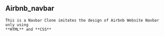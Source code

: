 ## Airbnb_navbar
    This is a Navbar Clone imitates the design of Airbnb Website Navbar only using 
    **HTML** and **CSS**
 

